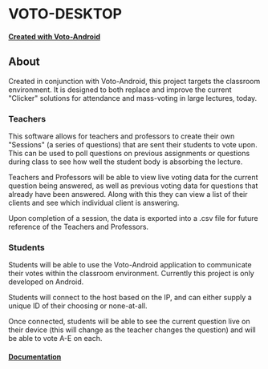 # VOTO-DESKTOP

#### [Created with Voto-Android](https://github.com/NicholasSchweikart/voto-android)

## About
Created in conjunction with Voto-Android, this project targets the classroom environment. It is designed to both replace and improve the current "Clicker" solutions for attendance and mass-voting in large lectures, today.

### Teachers
This software allows for teachers and professors to create their own "Sessions" (a series of questions) that are sent their students to vote upon. This can be used to poll questions on previous assignments or questions during class to see how well the student body is absorbing the lecture.

Teachers and Professors will be able to view live voting data for the current question being answered, as well as previous voting data for questions that already have been answered. Along with this they can view a list of their clients and see which individual client is answering.

Upon completion of a session, the data is exported into a .csv file for future reference of the Teachers and Professors.

### Students
Students will be able to use the Voto-Android application to communicate their votes within the classroom environment. Currently this project is only developed on Android.

Students will connect to the host based on the IP, and can either supply a unique ID of their choosing or none-at-all.

Once connected, students will be able to see the current question live on their device (this will change as the teacher changes the question) and will be able to vote A-E on each.

#### [Documentation](https://jhonnold.github.io/voto-desktop/)
